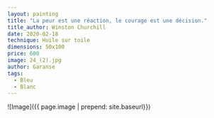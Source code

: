 ```yaml
---
layout: painting
title: "La peur est une réaction, le courage est une décision." 
title_author: Winston Churchill
date: 2020-02-18
technique: Huile sur toile 
dimensions: 50x100
price: 600
image: 24_(2).jpg
author: Garanse
tags:
  - Bleu
  - Blanc
---
```

![Image]({{ page.image | prepend: site.baseurl}})